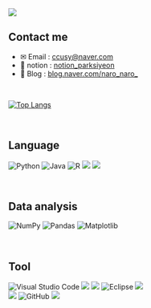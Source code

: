 <img src="https://capsule-render.vercel.app/api?type=waving&&color=0:FFC0CB,100:FFE4C4&height=300&section=header&text=こんにちは✿&fontSize=50&fontColor=FFFFFF&desc=日々努力を積み重ねていくエンジニアのパク·シヨンです。&descSize=23&descAlignY=65" />

## Contact me ##
- ✉ Email : [ccusy@naver.com](ccusy@naver.com)
- 💬 notion : [notion_parksiyeon](https://www.notion.so/b257ccb1e25e421b883902936df40b4e)
- 📝 Blog : [blog.naver.com/naro_naro_](https://blog.naver.com/naro_naro_)

</br>

[![Top Langs](https://github-readme-stats.vercel.app/api/top-langs/?username=naro-naro&langs_count=10&exclude_repo=Colab,summarize-hufs-noti&layout=donut)](https://github.com/naro-naro/github-readme-stats)
<!-- <br>![본인ID's github stats](https://github-readme-stats.vercel.app/api?username=naro-naro&show_icons=true) -->

</br>

## Language ##
![Python](https://img.shields.io/badge/python-3670A0?style=for-the-badge&logo=python&logoColor=white)
![Java](https://img.shields.io/badge/java-%23ED8B00.svg?style=for-the-badge&logo=openjdk&logoColor=white)
![R](https://img.shields.io/badge/r-%23276DC3.svg?style=for-the-badge&logo=r&logoColor=white)
<img src="https://img.shields.io/badge/Ruby-CC342D?style=for-the-badge&logo=ruby&logoColor=white"/>
<img src="https://img.shields.io/badge/MySQL-4479A1?style=for-the-badge&logo=mysql&logoColor=white"/>

</br>

 ## Data analysis ##
![NumPy](https://img.shields.io/badge/numpy-%23013243.svg?style=for-the-badge&logo=numpy&logoColor=white)
![Pandas](https://img.shields.io/badge/pandas-%23150458.svg?style=for-the-badge&logo=pandas&logoColor=white)
![Matplotlib](https://img.shields.io/badge/Matplotlib-%23ffffff.svg?style=for-the-badge&logo=Matplotlib&logoColor=black)
 
</br>

## Tool ##
![Visual Studio Code](https://img.shields.io/badge/Visual%20Studio%20Code-0078d7.svg?style=for-the-badge&logo=visual-studio-code&logoColor=white)
<img src="https://img.shields.io/badge/Rstudio-75AADB?style=for-the-badge&logo=rstudioide&logoColor=white"/>
<img src="https://img.shields.io/badge/Jupyter-F37626?style=for-the-badge&logo=jupyter&logoColor=white"/>
![Eclipse](https://img.shields.io/badge/Eclipse-FE7A16.svg?style=for-the-badge&logo=Eclipse&logoColor=white)
<img src="https://img.shields.io/badge/Google Colab-F9AB00?style=for-the-badge&logo=Google Colab&logoColor=white"/>
<br>
<img src="https://img.shields.io/badge/AWS-232F3E?style=for-the-badge&logo=amazonwebservices&logoColor=white"/>
![GitHub](https://img.shields.io/badge/github-%23121011.svg?style=for-the-badge&logo=github&logoColor=white)
<img src="https://img.shields.io/badge/Notion-000000?style=for-the-badge&logo=notion&logoColor=white"/>

</br>
